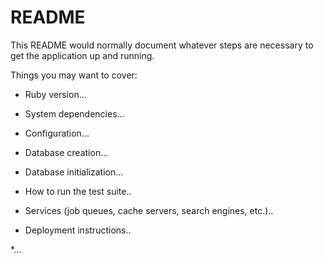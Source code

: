 # README

This README would normally document whatever steps are necessary to get the
application up and running.

Things you may want to cover:

* Ruby version...

* System dependencies...

* Configuration...   

* Database creation...

* Database initialization...

* How to run the test suite..

* Services (job queues, cache servers, search engines, etc.)..

* Deployment instructions..

*... 
